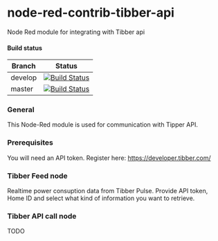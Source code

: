 # node-red-contrib-tibber-api

Node Red module for integrating with Tibber api

#### Build status

|  Branch  | Status           |
|----------|------------------|
|develop   | [![Build Status](https://travis-ci.org/bisand/node-red-contrib-tibber-api.svg?branch=develop)](https://travis-ci.org/bisand/node-red-contrib-tibber-api) |
| master | [![Build Status](https://travis-ci.org/bisand/node-red-contrib-tibber-api.svg?branch=master)](https://travis-ci.org/bisand/node-red-contrib-tibber-api) |
 
### General
This Node-Red module is used for communication with Tipper API.

### Prerequisites
You will need an API token. Register here: https://developer.tibber.com/

### Tibber Feed node
Realtime power consuption data from Tibber Pulse. Provide API token, Home ID and select what kind of information you want to retrieve.

### Tibber API call node
TODO
